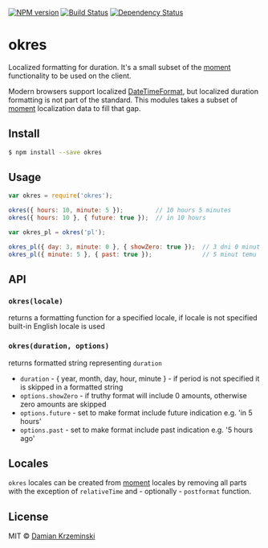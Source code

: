 [![NPM version][npm-image]][npm-url]
[![Build Status][travis-image]][travis-url]
[![Dependency Status][gemnasium-image]][gemnasium-url]

# okres

Localized formatting for duration. It's a small subset of the [moment] functionality to be used on
the client.

Modern browsers support localized [DateTimeFormat], but localized duration formatting is not part of
the standard. This modules takes a subset of [moment] localization data to fill that gap.

## Install

```sh
$ npm install --save okres
```

## Usage

```js
var okres = require('okres');

okres({ hours: 10, minute: 5 });         // 10 hours 5 minutes
okres({ hours: 10 }, { future: true });  // in 10 hours

var okres_pl = okres('pl');

okres_pl({ day: 3, minute: 0 }, { showZero: true });  // 3 dni 0 minut
okres_pl({ minute: 5 }, { past: true });              // 5 minut temu

```

## API

### `okres(locale)`

returns a formatting function for a specified locale, if locale is not specified built-in English
locale is used

### `okres(duration, options)`

returns formatted string representing `duration`

- `duration` - { year, month, day, hour, minute } - if period is not specified it is skipped in
  a formatted string
- `options.showZero` - if truthy format will include 0 amounts, otherwise zero amounts are skipped
- `options.future` - set to make format include future indication e.g. 'in 5 hours'
- `options.past` - set to make format include past indication e.g. '5 hours ago'

## Locales

`okres` locales can be created from [moment] locales by removing all parts with the exception of
`relativeTime` and - optionally - `postformat` function.

## License

MIT © [Damian Krzeminski](https://pirxpilot.me)

[moment]: http://momentjs.com/
[DateTimeFormat]: https://developer.mozilla.org/en-US/docs/Web/JavaScript/Reference/Global_Objects/DateTimeFormat

[npm-image]: https://img.shields.io/npm/v/okres.svg
[npm-url]: https://npmjs.org/package/okres

[travis-url]: https://travis-ci.org/pirxpilot/okres
[travis-image]: https://img.shields.io/travis/pirxpilot/okres.svg

[gemnasium-image]: https://img.shields.io/gemnasium/pirxpilot/okres.svg
[gemnasium-url]: https://gemnasium.com/pirxpilot/okres
